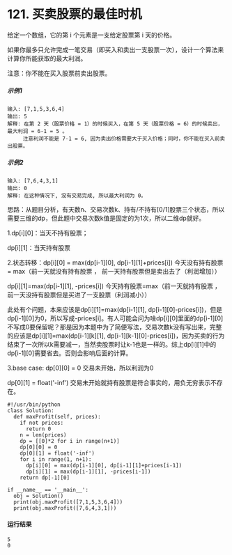 # 121. 买卖股票的最佳时机
给定一个数组，它的第 i 个元素是一支给定股票第 i 天的价格。

如果你最多只允许完成一笔交易（即买入和卖出一支股票一次），设计一个算法来计算你所能获取的最大利润。

注意：你不能在买入股票前卖出股票。

##### 示例1
    输入: [7,1,5,3,6,4]
    输出: 5
    解释: 在第 2 天（股票价格 = 1）的时候买入，在第 5 天（股票价格 = 6）的时候卖出，最大利润 = 6-1 = 5 。
         注意利润不能是 7-1 = 6, 因为卖出价格需要大于买入价格；同时，你不能在买入前卖出股票。

##### 示例2
    输入: [7,6,4,3,1]
    输出: 0
    解释: 在这种情况下, 没有交易完成, 所以最大利润为 0。

思路：从题目分析，有天数n、交易次数k、持有/不持有[0/1]股票三个状态，所以需要三维的dp，但此题中交易次数k值是固定的为1次，所以二维dp就好。

1.dp[i][0]：当天不持有股票；

dp[i][1]：当天持有股票

2.状态转移：dp[i][0] = max(dp[i-1][0], dp[i-1][1]+prices[i])  今天没有持有股票 = max（前一天就没有持有股票 ， 前一天持有股票但是卖出去了（利润增加））

dp[i][1]=max(dp[i-1][1], -prices[i])  今天持有股票=max（前一天就持有股票 ， 前一天没持有股票但是买进了一支股票（利润减小））

此处有个问题，本来应该是dp[i][1]=max(dp[i-1][1], dp[i-1][0]-prices[i])，但是dp[i-1][0]为0，所以写成-prices[i]。有人可能会问为啥dp[i][0]里面的dp[i-1][0]不写成0要保留呢？那是因为本题中为了简便写法，交易次数k没有写出来，完整的应该是dp[i][1]=max(dp[i-1][k][1], dp[i-1][k-1][0]-prices[i])，因为买卖的行为结束了一次所以k需要减一，当然卖股票时让k-1也是一样的。综上dp[i][1]中的dp[i-1][0]需要省去。否则会影响后面的计算。

3.base case: dp[0][0] = 0 交易未开始，所以利润为0

dp[0][1] = float('-inf') 交易未开始就持有股票是符合事实的，用负无穷表示不存在。

    #!/usr/bin/python
    class Solution:
      def maxProfit(self, prices):
        if not prices:
          return 0
        n = len(prices)
        dp = [[0]*2 for i in range(n+1)]
        dp[0][0] = 0
        dp[0][1] = float('-inf')
        for i in range(1, n+1):
          dp[i][0] = max(dp[i-1][0], dp[i-1][1]+prices[i-1])
          dp[i][1] = max(dp[i-1][1], -prices[i-1])
        return dp[-1][0]

    if __name__ == '__main__':
      obj = Solution()
      print(obj.maxProfit([7,1,5,3,6,4]))
      print(obj.maxProfit([7,6,4,3,1]))
 
#### 运行结果
    5
    0

